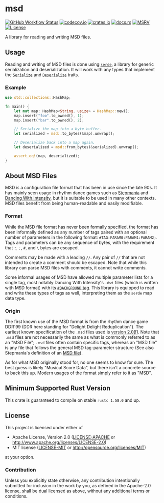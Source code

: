 # msd

[![GitHub Workflow Status](https://img.shields.io/github/workflow/status/Anders429/msd/CI)](https://github.com/Anders429/msd/actions)
[![codecov.io](https://img.shields.io/codecov/c/gh/Anders429/msd)](https://codecov.io/gh/Anders429/msd)
[![crates.io](https://img.shields.io/crates/v/msd)](https://crates.io/crates/msd)
[![docs.rs](https://docs.rs/msd/badge.svg)](https://docs.rs/msd)
[![MSRV](https://img.shields.io/badge/rustc-1.58.0+-yellow.svg)](#minimum-supported-rust-version)
[![License](https://img.shields.io/crates/l/msd)](#license)

A library for reading and writing MSD files.

## Usage
Reading and writing of MSD files is done using [`serde`](https://crates.io/crates/serde), a library
for generic serialization and deserialization. It will work with any types that implement the
[`Serialize`](https://docs.rs/serde/*/serde/trait.Serialize.html) and
[`Deserialize`](https://docs.rs/serde/*/serde/trait.Deserialize.html) traits.

### Example
``` rust
use std::collections::HashMap;

fn main() {
    let mut map: HashMap<String, usize> = HashMap::new();
    map.insert("foo".to_owned(), 1);
    map.insert("bar".to_owned(), 2);

    // Serialize the map into a byte buffer.
    let serialized = msd::to_bytes(&map).unwrap();

    // Deserialize back into a map again.
    let deserialized = msd::from_bytes(&serialized).unwrap();

    assert_eq!(map, deserialized); 
}
```

## About MSD Files
MSD is a configuration file format that has been in use since the late 90s. It has mainly seen
usage in rhythm dance games such as [Stepmania](https://github.com/stepmania/stepmania) and
[Dancing With Intensity](http://dwi.ddruk.com/), but it is suitable to be used in many other
contexts. MSD files benefit from being human-readable and easily modifiable.

### Format
While the MSD file format has never been formally specified, the format has been informally defined
as any number of tags paired with an optional number of parameters in the following format:
`#TAG:PARAM0:PARAM1:PARAM2;`. Tags and parameters can be any sequence of bytes, with the
requirement that `:`, `;`, `#`, and `\` bytes are escaped.

Comments may be made with a leading `//`. Any pair of `//` that are not intended to create a
comment should be escaped. Note that while this library can parse MSD files with comments, it
cannot write comments.

Some informal usages of MSD have allowed multiple parameter lists for a single tag, most notably
Dancing With Intensity's `.dwi` files (which is written with MSD format) with its
[`#BACKGROUND` tag](http://dwi.ddruk.com/readme.php#background). This library is equipped to read
and write these types of tags as well, interpreting them as the `serde` map data type.

### Origin
The first known use of the MSD format is from the rhythm dance game DDR'99 (DDR here standing for
"Delight Delight Reduplication"). The earliest known specification of the `.msd` files used is
[version 2.0β1](https://web.archive.org/web/20070606025338/http://doremi.kalin.to/ddr/msd_format.html).
Note that `.msd` files are not necessarily the same as what is commonly referred to as an "MSD
File"; `.msd` files often contain specific tags, whereas an "MSD file" is any file that follows the
general MSD tag-parameter structure (See also Stepmania's definition of an
[MSD file](https://github.com/stepmania/stepmania/blob/a1984e4f6519b1376ac030d8c6b11c3aff1dcae6/src/MsdFile.cpp#L2-L7)).

As for what MSD originally stood for, no one seems to know for sure. The best guess is likely
"Musical Score Data", but there isn't a concrete source to back this up. Modern usages of the
format simply refer to it as "MSD".

## Minimum Supported Rust Version
This crate is guaranteed to compile on stable `rustc 1.58.0` and up.

## License
This project is licensed under either of

* Apache License, Version 2.0
([LICENSE-APACHE](https://github.com/Anders429/substring/blob/HEAD/LICENSE-APACHE) or
http://www.apache.org/licenses/LICENSE-2.0)
* MIT license
([LICENSE-MIT](https://github.com/Anders429/substring/blob/HEAD/LICENSE-MIT) or
http://opensource.org/licenses/MIT)

at your option.

### Contribution
Unless you explicitly state otherwise, any contribution intentionally submitted for inclusion in the work by you, as defined in the Apache-2.0 license, shall be dual licensed as above, without any additional terms or conditions.
